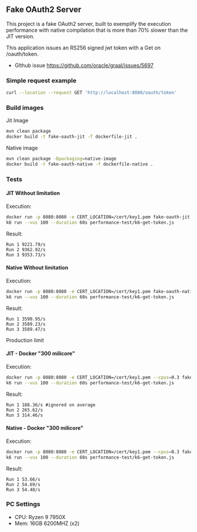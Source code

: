 ## Fake OAuth2 Server

This project is a fake OAuth2 server, built to exemplify the execution performance with native compilation that is more than 70% slower than the JIT version.

This application issues an RS256 signed jwt token with a Get on /oauth/token.

- GIthub issue https://github.com/oracle/graal/issues/5697

### Simple request example

```sh
curl --location --request GET 'http://localhost:8080/oauth/token'
```

### Build images

Jit Image

```sh
mvn clean package
docker build -t fake-oauth-jit -f dockerfile-jit .
```

Native image

```sh
mvn clean package -Dpackaging=native-image
docker build -t fake-oauth-native -f dockerfile-native .
```

### Tests

#### JIT Without limitation


Execution:

```sh
docker run -p 8080:8080 -e CERT_LOCATION=/cert/key1.pem fake-oauth-jit
k6 run --vus 100 --duration 60s performance-test/k6-get-token.js
```

Result:

```
Run 1 9221.79/s 
Run 2 9362.92/s
Run 3 9353.73/s
```

#### Native Without limitation

Execution:

```sh
docker run -p 8080:8080 -e CERT_LOCATION=/cert/key1.pem fake-oauth-native
k6 run --vus 100 --duration 60s performance-test/k6-get-token.js
```

Result:

```
Run 1 3590.95/s 
Run 2 3589.23/s
Run 3 3589.47/s
```

Production limit

####  JIT - Docker "300 milicore"

Execution:

```sh
docker run -p 8080:8080 -e CERT_LOCATION=/cert/key1.pem --cpus=0.3 fake-oauth-jit
k6 run --vus 100 --duration 60s performance-test/k6-get-token.js
```

Result:

```
Run 1 188.36/s #ignored on average
Run 2 265.62/s
Run 3 314.46/s
```

#### Native - Docker "300 milicore"

Execution:

```sh
docker run -p 8080:8080 -e CERT_LOCATION=/cert/key1.pem --cpus=0.3 fake-oauth-native
k6 run --vus 100 --duration 60s performance-test/k6-get-token.js
```

Result:

```
Run 1 53.66/s 
Run 2 54.69/s
Run 3 54.48/s
```

### PC Settings

- CPU: Ryzen 9 7950X
- Mem: 16GB 6200MHZ (x2)
